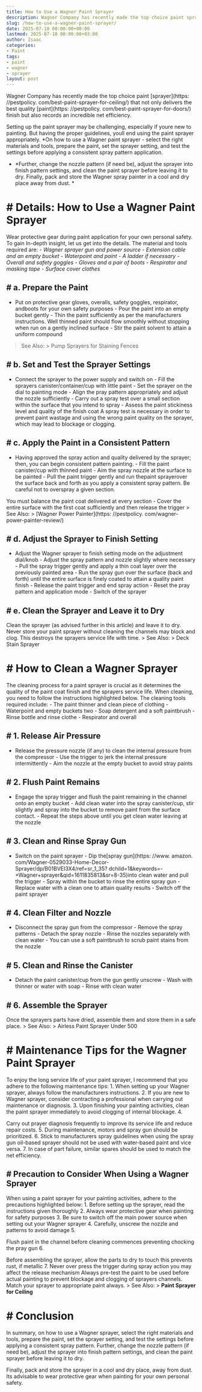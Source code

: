 ```yaml
---
title: How to Use a Wagner Paint Sprayer
description: Wagner Company has recently made the top choice paint sprayer that not only delivers the best quality paint finish but also records an incredible net...
slug: /how-to-use-a-wagner-paint-sprayer/
date: 2025-07-10 00:00:00+00:00
lastmod: 2025-07-10 00:00:00+03:00
author: Isaac
categories:
- Paint
tags:
- paint
- wagner
- sprayer
layout: post
---
```


Wagner Company has recently made the top choice paint [sprayer](https: //pestpolicy. com/best-paint-sprayer-for-ceiling/) that not only delivers the best quality [paint](https: //pestpolicy. com/best-paint-sprayer-for-doors/) finish but also records an incredible net efficiency.

Setting up the paint sprayer may be challenging, especially if youre new to painting. But having the proper guidelines, youll end using the paint sprayer appropriately. *On how to use a Wagner paint sprayer - select the right materials and tools, prepare the paint, set the sprayer setting, and test the settings before applying a consistent spray pattern application.

* *Further, change the nozzle pattern (if need be), adjust the sprayer into finish pattern settings, and clean the paint sprayer before leaving it to dry. Finally, pack and store the Wagner spray painter in a cool and dry place away from dust. *

# # Details: How to Use a Wagner Paint Sprayer

Wear protective gear during paint application for your own personal safety. To gain In-depth insight, let us get into the details. The material and tools required are: - *Wagner sprayer gun and power source* - *Extension cable and an empty bucket* - *Waterpoint and paint* - *A ladder if necessary* - *Overall and safety goggles* - *Gloves and a pair of boots* - *Respirator and masking tape* - *Surface cover clothes*

## # a. Prepare the Paint

- Put on protective gear gloves, overalls, safety goggles, respirator, andboots for your own safety purposes - Pour the paint into an empty bucket gently - Thin the paint sufficiently as per the manufacturers instructions. Well thinned paint should flow smoothly without stopping when run on a gently inclined surface - Stir the paint solvent to attain a uniform compound

> See Also: > Pump Sprayers for Staining Fences

## # b. Set and Test the Sprayer Settings

- Connect the sprayer to the power supply and switch on - Fill the sprayers canister/container/cup with little paint - Set the sprayer on the dial to painting mode - Align the pray pattern appropriately and adjust the nozzle sufficiently - Carry out a spray test over a small section within the surface that you intend to spray - Assess the paint stickiness level and quality of the finish coat A spray test is necessary in order to prevent paint wastage and using the wrong paint quality on the sprayer, which may lead to blockage or clogging.

## # c. Apply the Paint in a Consistent Pattern

- Having approved the spray action and quality delivered by the sprayer; then, you can begin consistent pattern painting. - Fill the paint canister/cup with thinned paint - Aim the spray nozzle at the surface to be painted - Pull the paint trigger gently and run thepaint sprayerover the surface back and forth as you apply a consistent spray pattern. Be careful not to overspray a given section.

You must balance the paint coat delivered at every section - Cover the entire surface with the first coat sufficiently and then release the trigger > See Also: > [Wagner Power Painter](https: //pestpolicy. com/wagner-power-painter-review/)

## # d. Adjust the Sprayer to Finish Setting

- Adjust the Wagner sprayer to finish setting mode on the adjustment dial/knob - Adjust the spray pattern and nozzle slightly where necessary - Pull the spray trigger gently and apply a thin coat layer over the previously painted area - Run the spray gun over the surface (back and forth) until the entire surface is finely coated to attain a quality paint finish - Release the paint trigger and end spray action - Reset the pray pattern and application mode - Switch of the sprayer

## # e. Clean the Sprayer and Leave it to Dry

Clean the sprayer (as advised further in this article) and leave it to dry. Never store your paint sprayer without cleaning the channels may block and clog. This destroys the sprayers service life with time. > See Also: > Deck Stain Sprayer

# # How to Clean a Wagner Sprayer

The cleaning process for a paint sprayer is crucial as it determines the quality of the paint coat finish and the sprayers service life. When cleaning, you need to follow the instructions highlighted below. The cleaning tools required include: - The paint thinner and clean piece of clothing - Waterpoint and empty buckets two - Soap detergent and a soft paintbrush - Rinse bottle and rinse clothe - Respirator and overall

## # 1. Release Air Pressure

- Release the pressure nozzle (if any) to clean the internal pressure from the compressor - Use the trigger to jerk the internal pressure intermittently - Aim the nozzle at the empty bucket to avoid stray paints

## # 2. Flush Paint Remains

- Engage the spray trigger and flush the paint remaining in the channel onto an empty bucket - Add clean water into the spray canister/cup, stir slightly and spray into the bucket to remove paint from the surface contact. - Repeat the steps above until you get clean water leaving at the nozzle

## # 3. Clean and Rinse Spray Gun

- Switch on the paint sprayer - Dip the[spray gun](https: //www. amazon. com/Wagner-0529033-Home-Decor-Sprayer/dp/B01BVEI3X4/ref=sr_1_35? dchild=1&keywords=-+Wagner+sprayer&qid=1611835813&sr=8-35)into clean water and pull the trigger - Spray within the bucket to rinse the entire spray gun - Replace water with a clean one to attain quality results - Switch off the paint sprayer

## # 4. Clean Filter and Nozzle

- Disconnect the spray gun from the compressor - Remove the spray patterns - Detach the spray nozzle - Rinse the nozzles separately with clean water - You can use a soft paintbrush to scrub paint stains from the nozzle

## # 5. Clean and Rinse the Canister

- Detach the paint canister/cup from the gun gently unscrew - Wash with thinner or water with soap - Rinse with clean water

## # 6. Assemble the Sprayer

Once the sprayers parts have dried, assemble them and store them in a safe place. > See Also: > Airless Paint Sprayer Under 500

# # Maintenance Tips for the Wagner Paint Sprayer

To enjoy the long service life of your paint sprayer, I recommend that you adhere to the following maintenance tips: 1. When setting up your Wagner sprayer, always follow the manufacturers instructions. 2. If you are new to Wagner sprayer, consider contracting a professional when carrying out maintenance or diagnosis. 3. Upon finishing your painting activities, clean the paint sprayer immediately to avoid clogging of internal blockage. 4.

Carry out prayer diagnosis frequently to improve its service life and reduce repair costs. 5. During maintenance, motors and spray gun should be prioritized. 6. Stick to manufacturers spray guidelines when using the spray gun oil-based sprayer should not be used with water-based paint and vice versa. 7. In case of part failure, similar spares should be used to match the net efficiency.

## # Precaution to Consider When Using a Wagner Sprayer

When using a paint sprayer for your painting activities, adhere to the precautions highlighted below: 1. Before setting up the sprayer, read the instructions given thoroughly 2. Always wear protective gear when painting for safety purposes 3. Be sure to switch off the main power source when setting out your Wagner sprayer 4. Carefully, unscrew the nozzle and patterns to avoid damage 5.

Flush paint in the channel before cleaning commences preventing chocking the pray gun 6.

Before assembling the sprayer, allow the parts to dry to touch this prevents rust, if metallic 7. Never over press the trigger during spray action you may affect the release mechanism Always pre-test the paint to be used before actual painting to prevent blockage and clogging of sprayers channels. Match your sprayer to appropriate paint always. > See Also: > **Paint Sprayer for Ceiling**

# # Conclusion

In summary, on how to use a Wagner sprayer, select the right materials and tools, prepare the paint, set the sprayer setting, and test the settings before applying a consistent spray pattern. Further, change the nozzle pattern (if need be), adjust the sprayer into finish pattern settings, and clean the paint sprayer before leaving it to dry.

Finally, pack and store the sprayer in a cool and dry place, away from dust. Its advisable to wear protective gear when painting for your own personal safety.
